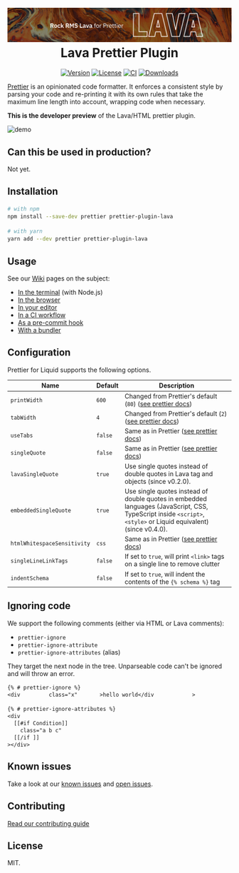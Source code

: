 <h1 align="center">
  <br>
  <img src="https://raw.githubusercontent.com/garrettjohnson/prettier-plugin-lava/main/docs/images/GitHubBanner.jpg?raw=true" alt="Lava Prettier Plugin">
  <br>
  Lava Prettier Plugin
  <br>
</h1>

<p align="center">
  <a href="https://www.npmjs.com/package/prettier-plugin-lava"><img src="https://img.shields.io/npm/v/prettier-plugin-lava.svg?sanitize=true" alt="Version"></a>
  <a href="https://github.com/Garrettjohnson/prettier-plugin-lava/blob/main/LICENSE.md"><img src="https://img.shields.io/npm/l/prettier-plugin-lava.svg?sanitize=true" alt="License"></a>
  <a href="https://github.com/Garrettjohnson/prettier-plugin-lava/actions/workflows/ci.yml"><img alt="CI" src="https://github.com/Garrettjohnson/prettier-plugin-lava/actions/workflows/ci.yml/badge.svg"></a>
    <a href="https://npmcharts.com/compare/prettier-plugin-lava?minimal=true"><img src="https://img.shields.io/npm/dm/prettier-plugin-lava.svg?sanitize=true" alt="Downloads"></a>
</p>



[Prettier](https://prettier.io) is an opinionated code formatter. It enforces a consistent style by parsing your code and re-printing it with its own rules that take the maximum line length into account, wrapping code when necessary.

**This is the developer preview** of the Lava/HTML prettier plugin.

![demo](https://github.com/Garrettjohnson/prettier-plugin-lava/blob/main/docs/demo.gif?raw=true)

## Can this be used in production?

Not yet.

## Installation

```bash
# with npm
npm install --save-dev prettier prettier-plugin-lava

# with yarn
yarn add --dev prettier prettier-plugin-lava
```

## Usage

See our [Wiki](https://github.com/Garrettjohnson/prettier-plugin-lava/wiki) pages on the subject:

- [In the terminal](https://github.com/garrettjohnson/prettier-plugin-lava/wiki/Use-it-in-your-terminal) (with Node.js)
- [In the browser](https://github.com/garrettjohnson/prettier-plugin-lava/wiki/Use-it-in-the-browser)
- [In your editor](https://github.com/garrettjohnson/prettier-plugin-lava/wiki/Use-it-in-your-editor)
- [In a CI workflow](https://github.com/garrettjohnson/prettier-plugin-lava/wiki/Use-it-in-CI)
- [As a pre-commit hook](https://github.com/garrettjohnson/prettier-plugin-lava/wiki/Use-it-as-a-pre-commit-hook)
- [With a bundler](https://github.com/garrettjohnson/prettier-plugin-lava/wiki/Use-it-with-a-bundler)

<!-- ## Playground

You can try it out in your browser in the [playground](https://shopify.github.io/prettier-plugin-liquid/). -->

## Configuration

Prettier for Liquid supports the following options.

| Name                        | Default   | Description                                                                                                                                                              |
| ------------------          | --------- | ------------------------------------------------------------------------------------------------------------------------------------------------------------------------ |
| `printWidth`                | `600`     | Changed from Prettier's default (`80`) ([see prettier docs](https://prettier.io/docs/en/options.html#print-width))                                                       |
| `tabWidth`                  | `4`       | Changed from Prettier's default (`2`)  ([see prettier docs](https://prettier.io/docs/en/options.html#tab-width))                                                                            |
| `useTabs`                   | `false`   | Same as in Prettier ([see prettier docs](https://prettier.io/docs/en/options.html#tabs))                                                                                 |
| `singleQuote`               | `false`   | Same as in Prettier ([see prettier docs](https://prettier.io/docs/en/options.html#quotes))                                                                               |
| `lavaSingleQuote`         | `true`    | Use single quotes instead of double quotes in Lava tag and objects (since v0.2.0).                                                                                     |
| `embeddedSingleQuote`       | `true`    | Use single quotes instead of double quotes in embedded languages (JavaScript, CSS, TypeScript inside `<script>`, `<style>` or Liquid equivalent) (since v0.4.0).         |
| `htmlWhitespaceSensitivity` | `css`     | Same as in Prettier ([see prettier docs](https://prettier.io/docs/en/options.html#html-whitespace-sensitivity))                                                          |
| `singleLineLinkTags`        | `false`   | If set to `true`, will print `<link>` tags on a single line to remove clutter                                                                                            |
| `indentSchema`              | `false`   | If set to `true`, will indent the contents of the `{% schema %}` tag                                                                                                     |

## Ignoring code

We support the following comments (either via HTML or Lava comments):

- `prettier-ignore`
- `prettier-ignore-attribute`
- `prettier-ignore-attributes` (alias)

They target the next node in the tree. Unparseable code can't be ignored and will throw an error.

```liquid
{% # prettier-ignore %}
<div         class="x"       >hello world</div            >

{% # prettier-ignore-attributes %}
<div
  [[#if Condition]]
    class="a b c"
  [[/if ]]
></div>
```

## Known issues

Take a look at our [known issues](./KNOWN_ISSUES.md) and [open issues](https://github.com/garrettjohnson/prettier-plugin-lava/issues).

## Contributing

[Read our contributing guide](CONTRIBUTING.md)

## License

MIT.
